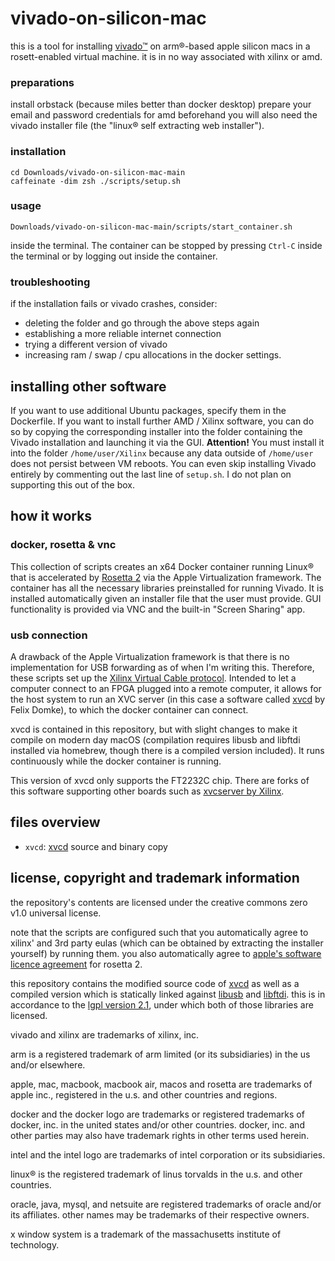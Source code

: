 # vivado-on-silicon-mac

this is a tool for installing [vivado™](https://www.xilinx.com/support/download/index.html/content/xilinx/en/downloadnav/vivado-design-tools.html) on arm®-based apple silicon macs in a rosett-enabled virtual machine. it is in no way associated with xilinx or amd.

### preparations

install orbstack (because miles better than docker desktop)
prepare your email and password credentials for amd beforehand
you will also need the vivado installer file (the "linux® self extracting web installer").

### installation

```
cd Downloads/vivado-on-silicon-mac-main
caffeinate -dim zsh ./scripts/setup.sh
```

### usage

```
Downloads/vivado-on-silicon-mac-main/scripts/start_container.sh
```

inside the terminal. The container can be stopped by pressing `Ctrl-C` inside the terminal or by logging out inside the container.

### troubleshooting

if the installation fails or vivado crashes, consider:

- deleting the folder and go through the above steps again
- establishing a more reliable internet connection
- trying a different version of vivado
- increasing ram / swap / cpu allocations in the docker settings.

## installing other software

If you want to use additional Ubuntu packages, specify them in the Dockerfile. If you want to install further AMD / Xilinx software, you can do so by copying the corresponding installer into the folder containing the Vivado installation and launching it via the GUI. **Attention!** You must install it into the folder `/home/user/Xilinx` because any data outside of `/home/user` does not persist between VM reboots. You can even skip installing Vivado entirely by commenting out the last line of `setup.sh`. I do not plan on supporting this out of the box.

## how it works

### docker, rosetta & vnc

This collection of scripts creates an x64 Docker container running Linux® that is accelerated by [Rosetta 2](https://developer.apple.com/documentation/apple-silicon/about-the-rosetta-translation-environment) via the Apple Virtualization framework. The container has all the necessary libraries preinstalled for running Vivado. It is installed automatically given an installer file that the user must provide. GUI functionality is provided via VNC and the built-in "Screen Sharing" app.

### usb connection

A drawback of the Apple Virtualization framework is that there is no implementation for USB forwarding as of when I'm writing this. Therefore, these scripts set up the [Xilinx Virtual Cable protocol](https://xilinx-wiki.atlassian.net/wiki/spaces/A/pages/644579329/Xilinx+Virtual+Cable). Intended to let a computer connect to an FPGA plugged into a remote computer, it allows for the host system to run an XVC server (in this case a software called [xvcd](https://github.com/tmbinc/xvcd) by Felix Domke), to which the docker container can connect.

xvcd is contained in this repository, but with slight changes to make it compile on modern day macOS (compilation requires libusb and libftdi installed via homebrew, though there is a compiled version included). It runs continuously while the docker container is running.

This version of xvcd only supports the FT2232C chip. There are forks of this software supporting other boards such as [xvcserver by Xilinx](https://github.com/Xilinx/XilinxVirtualCable).

## files overview

- `xvcd`: [xvcd](https://github.com/tmbinc/xvcd) source and binary copy

## license, copyright and trademark information

the repository's contents are licensed under the creative commons zero v1.0 universal license.

note that the scripts are configured such that you automatically agree to xilinx' and 3rd party eulas (which can be obtained by extracting the installer yourself) by running them. you also automatically agree to [apple's software licence agreement](https://www.apple.com/legal/sla/) for rosetta 2.

this repository contains the modified source code of [xvcd](https://github.com/tmbinc/xvcd) as well as a compiled version which is statically linked against [libusb](https://libusb.info/) and [libftdi](https://www.intra2net.com/en/developer/libftdi/). this is in accordance to the [lgpl version 2.1](https://www.gnu.org/licenses/old-licenses/lgpl-2.1.html), under which both of those libraries are licensed.

vivado and xilinx are trademarks of xilinx, inc.

arm is a registered trademark of arm limited (or its subsidiaries) in the us and/or elsewhere.

apple, mac, macbook, macbook air, macos and rosetta are trademarks of apple inc., registered in the u.s. and other countries and regions.

docker and the docker logo are trademarks or registered trademarks of docker, inc. in the united states and/or other countries. docker, inc. and other parties may also have trademark rights in other terms used herein.

intel and the intel logo are trademarks of intel corporation or its subsidiaries.

linux® is the registered trademark of linus torvalds in the u.s. and other countries.

oracle, java, mysql, and netsuite are registered trademarks of oracle and/or its affiliates. other names may be trademarks of their respective owners.

x window system is a trademark of the massachusetts institute of technology.
